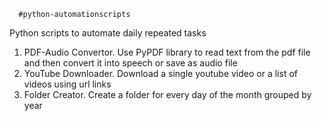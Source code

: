       #python-automationscripts
Python scripts to automate daily repeated tasks

1. PDF-Audio Convertor. Use PyPDF library to read text from the pdf file and then convert it into speech or save as audio file
2. YouTube Downloader. Download a single youtube video or a list of videos using url links
3. Folder Creator. Create a folder for every day of the month grouped by year
